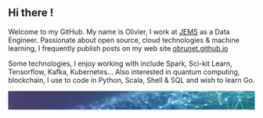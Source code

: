 ## Hi there !

Welcome to my GitHub. My name is Olivier, I work at [JEMS](https://www.jems-group.com) as a Data Engineer. Passionate about open source, cloud technologies & machine learning, I frequently publish posts on my web site [obrunet.github.io](https://obrunet.github.io)

Some technologies, I enjoy working with include Spark, Sci-kit Learn, Tensorflow, Kafka, Kubernetes...
Also interested in quantum computing, blockchain, I use to code in Python, Scala, Shell & SQL and wish to learn Go. 

<img src="https://github.com/obrunet/obrunet/blob/main/banner_ai.jpg"/>
